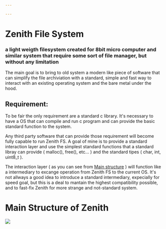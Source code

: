 ```yaml
---

---
```


# Zenith File System

### a light weigth filesystem created for 8bit micro computer and similar system that require some sort of file manager, but without any limitation


The main goal is to bring to old system a modern like piece of software that can simplify the file archiviation with a standard, simple and fast way to interact with an existing operating system and the bare metal under the hood.

## Requirement:

To be fair the only requirement are a standard c library. It's necessary to have a OS that can compile and run c program and can provide the basic standard function to the system. 

Any third party software that can provide those requirement will become fully capable to run Zenith FS.
A goal of mine is to provide a standard interaction layer and use the simplest standard functions that a standard libray can provide ( malloc(), free(), etc... ) and the standard tipes ( char, int, uint8_t ). 

The interaction layer ( as you can see from <a href="#image_1">Main structure</a> ) will function like a intermediary to excange operation from Zenith FS to the current OS. It's not allways a good idea to introduce a standard intermediary, expecially for speed goal, but this is a deal to mantain the highest compatibility possible, and to fast-fix Zenith for more strange and not-standard system. 


# <h1>Main Structure of Zenith</h1>

<img src="https://res.cloudinary.com/djjwizrmr/image/upload/v1725624599/zenith_fs/zenith_fs_main_structure.jpg" id="#image_1">